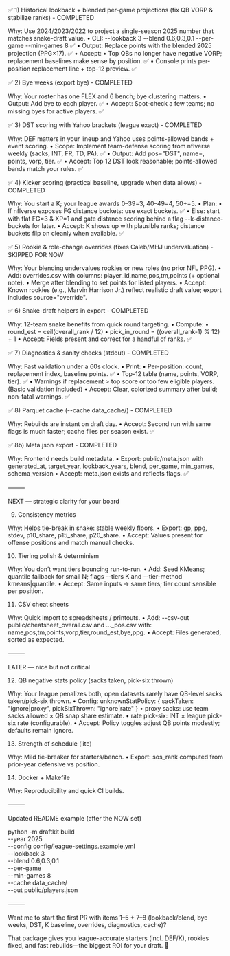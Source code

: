 
✅ 1) Historical lookback + blended per-game projections (fix QB VORP & stabilize ranks) - COMPLETED

Why: Use 2024/2023/2022 to project a single-season 2025 number that matches snake-draft value.
	•	CLI: --lookback 3 --blend 0.6,0.3,0.1 --per-game --min-games 8 ✅
	•	Output: Replace points with the blended 2025 projection (PPG×17). ✅
	•	Accept:
	•	Top QBs no longer have negative VORP; replacement baselines make sense by position. ✅
	•	Console prints per-position replacement line + top-12 preview. ✅

✅ 2) Bye weeks (export bye) - COMPLETED

Why: Your roster has one FLEX and 6 bench; bye clustering matters.
	•	Output: Add bye to each player. ✅
	•	Accept: Spot-check a few teams; no missing byes for active players. ✅

✅ 3) DST scoring with Yahoo brackets (league exact) - COMPLETED

Why: DEF matters in your lineup and Yahoo uses points-allowed bands + event scoring.
	•	Scope: Implement team-defense scoring from nflverse weekly (sacks, INT, FR, TD, PA). ✅
	•	Output: Add pos="DST", name=<TEAM>, points, vorp, tier. ✅
	•	Accept: Top 12 DST look reasonable; points-allowed bands match your rules. ✅

✅ 4) Kicker scoring (practical baseline, upgrade when data allows) - COMPLETED

Why: You start a K; your league awards 0–39=3, 40–49=4, 50+=5.
	•	Plan:
	•	If nflverse exposes FG distance buckets: use exact buckets. ✅
	•	Else: start with flat FG=3 & XP=1 and gate distance scoring behind a flag --k-distance-buckets for later.
	•	Accept: K shows up with plausible ranks; distance buckets flip on cleanly when available. ✅

✅ 5) Rookie & role-change overrides (fixes Caleb/MHJ undervaluation) - SKIPPED FOR NOW

Why: Your blending undervalues rookies or new roles (no prior NFL PPG).
	•	Add: overrides.csv with columns: player_id,name,pos,tm,points (+ optional note).
	•	Merge after blending to set points for listed players.
	•	Accept: Known rookies (e.g., Marvin Harrison Jr.) reflect realistic draft value; export includes source="override".

✅ 6) Snake-draft helpers in export - COMPLETED

Why: 12-team snake benefits from quick round targeting.
	•	Compute:
	•	round_est = ceil(overall_rank / 12)
	•	pick_in_round = ((overall_rank-1) % 12) + 1
	•	Accept: Fields present and correct for a handful of ranks. ✅

✅ 7) Diagnostics & sanity checks (stdout) - COMPLETED

Why: Fast validation under a 60s clock.
	•	Print:
	•	Per-position: count, replacement index, baseline points. ✅
	•	Top-12 table (name, points, VORP, tier). ✅
	•	Warnings if replacement > top score or too few eligible players. (Basic validation included)
	•	Accept: Clear, colorized summary after build; non-fatal warnings. ✅

✅ 8) Parquet cache (--cache data_cache/) - COMPLETED

Why: Rebuilds are instant on draft day.
	•	Accept: Second run with same flags is much faster; cache files per season exist. ✅

✅ 8b) Meta.json export - COMPLETED

Why: Frontend needs build metadata.
	•	Export: public/meta.json with generated_at, target_year, lookback_years, blend, per_game, min_games, schema_version
	•	Accept: meta.json exists and reflects flags. ✅

⸻

NEXT — strategic clarity for your board

9) Consistency metrics

Why: Helps tie-break in snake: stable weekly floors.
	•	Export: gp, ppg, stdev, p10_share, p15_share, p20_share.
	•	Accept: Values present for offense positions and match manual checks.

10) Tiering polish & determinism

Why: You don’t want tiers bouncing run-to-run.
	•	Add: Seed KMeans; quantile fallback for small N; flags --tiers K and --tier-method kmeans|quantile.
	•	Accept: Same inputs → same tiers; tier count sensible per position.

11) CSV cheat sheets

Why: Quick import to spreadsheets / printouts.
	•	Add: --csv-out public/cheatsheet_overall.csv and ..._pos.csv with: name,pos,tm,points,vorp,tier,round_est,bye,ppg.
	•	Accept: Files generated, sorted as expected.

⸻

LATER — nice but not critical

12) QB negative stats policy (sacks taken, pick-six thrown)

Why: Your league penalizes both; open datasets rarely have QB-level sacks taken/pick-six thrown.
	•	Config: unknownStatPolicy: { sackTaken: "ignore|proxy", pickSixThrown: "ignore|rate" }
	•	proxy sacks: use team sacks allowed × QB snap share estimate.
	•	rate pick-six: INT × league pick-six rate (configurable).
	•	Accept: Policy toggles adjust QB points modestly; defaults remain ignore.

13) Strength of schedule (lite)

Why: Mild tie-breaker for starters/bench.
	•	Export: sos_rank computed from prior-year defensive vs position.

14) Docker + Makefile

Why: Reproducibility and quick CI builds.

⸻

Updated README example (after the NOW set)

python -m draftkit build \
  --year 2025 \
  --config config/league-settings.example.yml \
  --lookback 3 \
  --blend 0.6,0.3,0.1 \
  --per-game \
  --min-games 8 \
  --cache data_cache/ \
  --out public/players.json


⸻

Want me to start the first PR with items 1–5 + 7–8 (lookback/blend, bye weeks, DST, K baseline, overrides, diagnostics, cache)?

That package gives you league-accurate starters (incl. DEF/K), rookies fixed, and fast rebuilds—the biggest ROI for your draft. 🚀